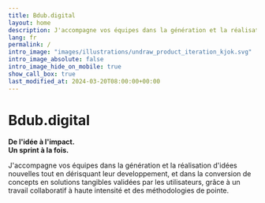 ```yaml
---
title: Bdub.digital
layout: home
description: J'accompagne vos équipes dans la génération et la réalisation d'idées nouvelles tout en dérisquant leur developpement, et à transformer les concepts en solutions validées par les utilisateurs grâce à un travail collaboratif à haute intensité et des méthodologies de pointe.
lang: fr
permalink: /
intro_image: "images/illustrations/undraw_product_iteration_kjok.svg"
intro_image_absolute: false
intro_image_hide_on_mobile: true
show_call_box: true
last_modified_at: 2024-03-20T08:00:00+00:00
---
```


# Bdub.digital
**De l'idée à l'impact.**\
**Un sprint à la fois.**

J'accompagne vos équipes dans la génération et la réalisation d'idées nouvelles tout en dérisquant leur developpement, et dans la conversion de concepts en solutions tangibles validées par les utilisateurs, grâce à un travail collaboratif à haute intensité et des méthodologies de pointe.